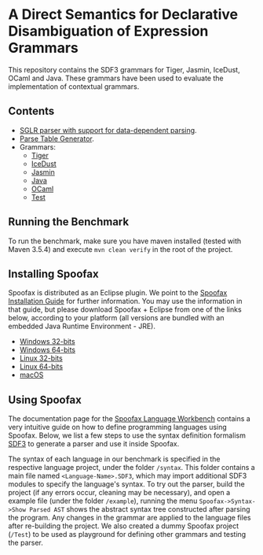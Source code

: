 # A Direct Semantics for Declarative Disambiguation of Expression Grammars

This repository contains the SDF3 grammars for Tiger, Jasmin, IceDust, OCaml and Java. These grammars have been used to evaluate the implementation of contextual grammars.

## Contents

- [SGLR parser with support for data-dependent parsing](https://github.com/MetaBorgCube/declarative-disamb-deep-conflicts/tree/master/org.spoofax.jsglr2).
- [Parse Table Generator](https://github.com/MetaBorgCube/declarative-disamb-deep-conflicts/tree/master/org.metaborg.sdf2table).
- Grammars:
	 - [Tiger](https://github.com/MetaBorgCube/declarative-disamb-deep-conflicts/tree/master/Tiger)
	 - [IceDust](https://github.com/MetaBorgCube/declarative-disamb-deep-conflicts/tree/master/IceDust)
	 - [Jasmin](https://github.com/MetaBorgCube/declarative-disamb-deep-conflicts/tree/master/Jasmin)
	 - [Java](https://github.com/MetaBorgCube/declarative-disamb-deep-conflicts/tree/master/Java)
	 - [OCaml](https://github.com/MetaBorgCube/declarative-disamb-deep-conflicts/tree/master/OCaml)
	 - [Test](https://github.com/MetaBorgCube/declarative-disamb-deep-conflicts/tree/master/Test)

## Running the Benchmark

To run the benchmark, make sure you have maven installed (tested with Maven 3.5.4) and execute `mvn clean verify` in the root of the project.

## Installing Spoofax

Spoofax is distributed as an Eclipse plugin. We point to the [Spoofax Installation Guide](http://www.metaborg.org/en/latest/source/install.html) for further information. You may use the information in that guide, but please download Spoofax + Eclipse from one of the links below, according to your platform (all versions are bundled with an embedded Java Runtime Environment - JRE).

- [Windows 32-bits](https://drive.google.com/open?id=1_DPIwgiTqGupnWlmY17Oqr0ZvHpsiOaA)
- [Windows 64-bits](https://drive.google.com/open?id=1VqzRAsj2Dj6_BJYJ_uI6x4YH5LsDHgrN)
- [Linux 32-bits](https://drive.google.com/open?id=1C34fBDoklbexDWZZyerdoqohblJJyZx_)
- [Linux 64-bits](https://drive.google.com/open?id=1iNMR-imke7vpXkjE4TJhnOe2GWnTyYsX)
- [macOS](https://drive.google.com/open?id=1B1yUrN_5XKRDPp6EK8q-s5p6CG93Kaz8)

## Using Spoofax

The documentation page for the [Spoofax Language Workbench](http://www.metaborg.org/en/latest/index.html) contains a very intuitive guide on how to define programming languages using  Spoofax. Below, we list a few steps to use the syntax definition formalism [SDF3](http://www.metaborg.org/en/latest/source/langdev/meta/lang/tour/syntax.html) to generate a parser and use it inside Spoofax.

The syntax of each language in our benchmark is specified in the respective language project, under the folder `/syntax`. This folder contains a main file named `<Language-Name>.SDF3`, which may import additional SDF3 modules to specify the language's syntax. To try out the parser, build the project (if any errors occur, cleaning may be necessary), and open a example file (under the folder `/example`), running the menu `Spoofax->Syntax->Show Parsed AST` shows the abstract syntax tree constructed after parsing the program. Any changes in the grammar are applied to the language files after re-building the project. We also created a dummy Spoofax project (`/Test`) to be used as playground for defining other grammars and testing the parser.
